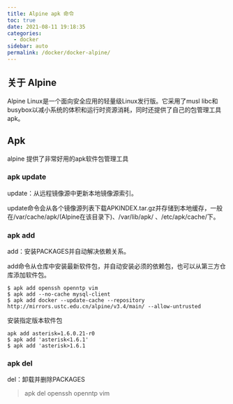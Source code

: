 ```yaml
---
title: Alpine apk 命令
toc: true
date: 2021-08-11 19:18:35
categories: 
  - docker
sidebar: auto
permalink: /docker/docker-alpine/
---
```


## 关于 Alpine 

Alpine Linux是一个面向安全应用的轻量级Linux发行版。它采用了musl libc和busybox以减小系统的体积和运行时资源消耗，同时还提供了自己的包管理工具apk。

## Apk

alpine 提供了非常好用的apk软件包管理工具


### apk update

update：从远程镜像源中更新本地镜像源索引。

update命令会从各个镜像源列表下载APKINDEX.tar.gz并存储到本地缓存，一般在/var/cache/apk/(Alpine在该目录下)、/var/lib/apk/ 、/etc/apk/cache/下。

### apk add

add：安装PACKAGES并自动解决依赖关系。

add命令从仓库中安装最新软件包，并自动安装必须的依赖包，也可以从第三方仓库添加软件包。


```
$ apk add openssh openntp vim
$ apk add --no-cache mysql-client
$ apk add docker --update-cache --repository http://mirrors.ustc.edu.cn/alpine/v3.4/main/ --allow-untrusted

```


安装指定版本软件包

```
apk add asterisk=1.6.0.21-r0
$ apk add 'asterisk<1.6.1'
$ apk add 'asterisk>1.6.1

```


### apk del

del：卸载并删除PACKAGES

> apk del openssh openntp vim
